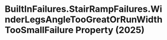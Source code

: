 # BuiltInFailures.StairRampFailures.WinderLegsAngleTooGreatOrRunWidthTooSmallFailure Property (2025)

﻿